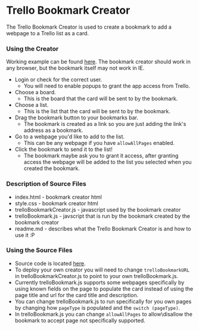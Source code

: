 # Trello Bookmark Creator
The Trello Bookmark Creator is used to create a bookmark to add a webpage to a Trello list as a card. 

### Using the Creator
Working example can be found [here](http://flipxfx.pancakeapps.com/trello-bookmark-creator/index.html). The bookmark creator should work in any browser, but the bookmark itself may not work in IE.

- Login or check for the correct user. 
	- You will need to enable popups to grant the app access from Trello.
- Choose a board. 
	- This is the board that the card will be sent to by the bookmark.
- Choose a list.
	- This is the list that the card will be sent to by the bookmark.
- Drag the bookmark button to your bookmarks bar.
	- The bookmark is created as a link so you are just adding the link's address as a bookmark.
- Go to a webpage you'd like to add to the list.
	- This can be any webpage if you have `allowAllPages` enabled.
- Click the bookmark to send it to the list!
	- The bookmark maybe ask you to grant it access, after granting access the webpage will be added to the list you selected when you created the bookmark.

### Description of Source Files
- index.html - bookmark creator html
- style.css - bookmark creator html
- trelloBookmarkCreator.js - javascript used by the bookmark creator
- trelloBookmark.js - javscript that is run by the bookmark created by the bookmark creator
- readme.md - describes what the Trello Bookmark Creator is and how to use it :P

### Using the Source Files
- Source code is located [here](https://github.com/flipxfx/trello-bookmark-creator).
- To deploy your own creator you will need to change `trelloBookmarkURL` in trelloBookmarkCreator.js to point to your own trelloBookmark.js.
- Currently trelloBookmark.js supports some webpages specifically by using known fields on the page to populate the card instead of using the page title and url for the card title and description.
- You can change trelloBookmark.js to run specifically for you own pages by changing how `pageType` is populated and the `switch (pageType)`.
- In trelloBookmark.js you can change `allowAllPages` to allow\disallow the bookmark to accept page not specifically supported.

